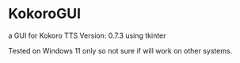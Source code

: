# KokoroGUI
a GUI for Kokoro TTS Version: 0.7.3 using tkinter

Tested on Windows 11 only so not sure if will work on other systems.

